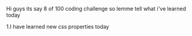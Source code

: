 Hi guys its say 8 of 100 coding challenge so lemme tell what i've learned today

1.I have learned new  css properties today
